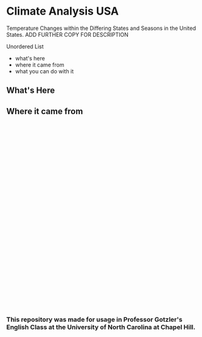 # Climate Analysis USA

Temperature Changes within the Differing States and Seasons in the United States. ADD FURTHER COPY FOR DESCRIPTION

Unordered List
- what's here
- where it came from
- what you can do with it

## What's Here

## Where it came from

<div style="min-height:483px"><Graph></Graph><noscript><img src="https://datawrapper.dwcdn.net/vOH2p/full.png" alt="" /></noscript></div>




### This repository was made for usage in Professor Gotzler's English Class at the University of North Carolina at Chapel Hill. 
